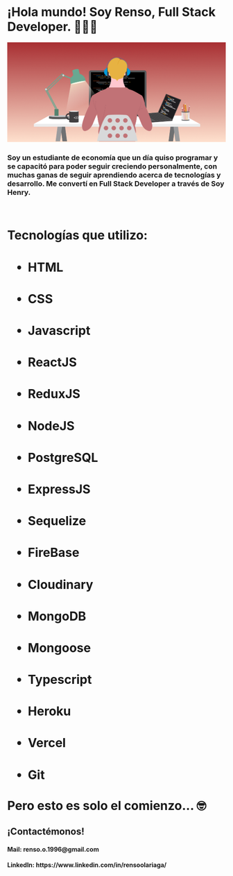 <h1> ¡Hola mundo! Soy Renso, Full Stack Developer. 👋👨‍💻 </h1>

<img src='image/dev.png'></img>

<p>

  <h3> Soy un estudiante de economía que un día quiso programar y se capacitó para poder seguir creciendo personalmente, con muchas ganas de seguir aprendiendo acerca de tecnologías y desarrollo. Me convertí en Full Stack Developer a través de Soy Henry. </h3>
  <br/>

  <h1>  Tecnologías que utilizo: <h1>
<ul>

  <li>
    <h4> HTML </h4>
  </li>
  <li>
    <h4> CSS </h4>
  </li>
  <li>
    <h4> Javascript </h4>
  </li>
  <li>
    <h4> ReactJS </h4>
  </li>
  <li>
    <h4> ReduxJS </h4>
  </li>
  <li> 
    <h4> NodeJS </h4>
  </li>
  <li>
    <h4> PostgreSQL </h4>
  </li>
  <li> 
    <h4> ExpressJS </h4>
  </li>
  <li> 
    <h4> Sequelize </h4>
  </li>
  <li> 
    <h4> FireBase </h4>
  </li>
  <li> 
    <h4> Cloudinary </h4>
  </li>
  <li> 
    <h4> MongoDB </h4>
  </li>
  <li> 
    <h4> Mongoose </h4>
  </li>
  <li> 
    <h4> Typescript </h4>
  </li>
  <li> 
    <h4> Heroku </h4>
  </li>
  <li> 
    <h4> Vercel </h4>
  </li>
  <li> 
    <h4> Git </h4>
  </li>

</ul>

Pero esto es solo el comienzo... 🤓

</p>

<h2> ¡Contactémonos! </h2>

<p>

  <h4> Mail: <a> renso.o.1996@gmail.com </a> </h4> 

  <h4> LinkedIn:  <a> https://www.linkedin.com/in/rensoolariaga/ </a> </h4>

</p>
